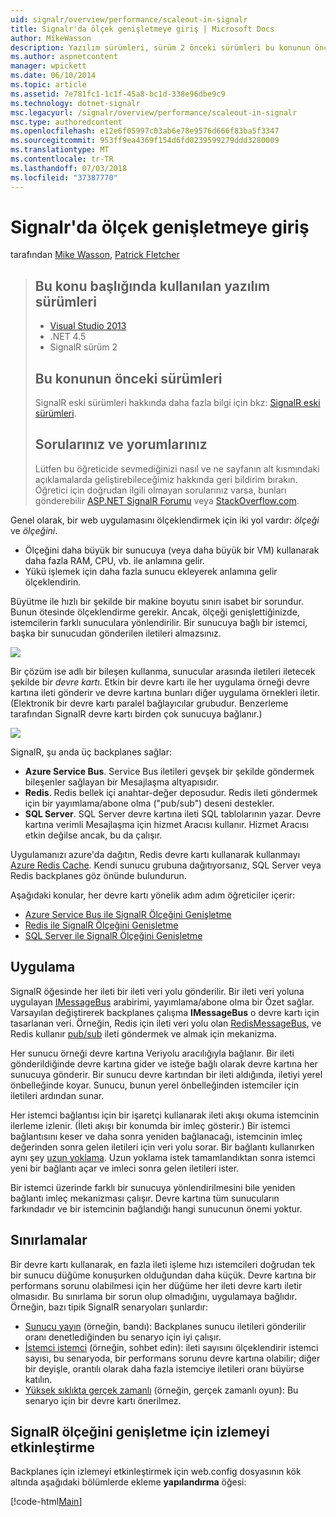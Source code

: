 ```yaml
---
uid: signalr/overview/performance/scaleout-in-signalr
title: Signalr'da ölçek genişletmeye giriş | Microsoft Docs
author: MikeWasson
description: Yazılım sürümleri, sürüm 2 önceki sürümleri bu konunun önceki sürümleri hakkında bilgi için bu konu Visual Studio 2013 .NET 4.5 SignalR kullanılan...
ms.author: aspnetcontent
manager: wpickett
ms.date: 06/10/2014
ms.topic: article
ms.assetid: 7e781fc1-1c1f-45a8-bc1d-338e96dbe9c9
ms.technology: dotnet-signalr
msc.legacyurl: /signalr/overview/performance/scaleout-in-signalr
msc.type: authoredcontent
ms.openlocfilehash: e12e6f05997c03ab6e78e9576d666f83ba5f3347
ms.sourcegitcommit: 953ff9ea4369f154d6fd0239599279ddd3280009
ms.translationtype: MT
ms.contentlocale: tr-TR
ms.lasthandoff: 07/03/2018
ms.locfileid: "37387770"
---
```

<a name="introduction-to-scaleout-in-signalr"></a>Signalr'da ölçek genişletmeye giriş
====================
tarafından [Mike Wasson](https://github.com/MikeWasson), [Patrick Fletcher](https://github.com/pfletcher)

> ## <a name="software-versions-used-in-this-topic"></a>Bu konu başlığında kullanılan yazılım sürümleri
> 
> 
> - [Visual Studio 2013](https://www.microsoft.com/visualstudio/eng/2013-downloads)
> - .NET 4.5
> - SignalR sürüm 2
>   
> 
> 
> ## <a name="previous-versions-of-this-topic"></a>Bu konunun önceki sürümleri
> 
> SignalR eski sürümleri hakkında daha fazla bilgi için bkz: [SignalR eski sürümleri](../older-versions/index.md).
> 
> ## <a name="questions-and-comments"></a>Sorularınız ve yorumlarınız
> 
> Lütfen bu öğreticide sevmediğinizi nasıl ve ne sayfanın alt kısmındaki açıklamalarda geliştirebileceğimiz hakkında geri bildirim bırakın. Öğretici için doğrudan ilgili olmayan sorularınız varsa, bunları gönderebilir [ASP.NET SignalR Forumu](https://forums.asp.net/1254.aspx/1?ASP+NET+SignalR) veya [StackOverflow.com](http://stackoverflow.com/).


Genel olarak, bir web uygulamasını ölçeklendirmek için iki yol vardır: *ölçeği* ve *ölçeğini*.

- Ölçeğini daha büyük bir sunucuya (veya daha büyük bir VM) kullanarak daha fazla RAM, CPU, vb. ile anlamına gelir.
- Yükü işlemek için daha fazla sunucu ekleyerek anlamına gelir ölçeklendirin.

Büyütme ile hızlı bir şekilde bir makine boyutu sınırı isabet bir sorundur. Bunun ötesinde ölçeklendirme gerekir. Ancak, ölçeği genişlettiğinizde, istemcilerin farklı sunuculara yönlendirilir. Bir sunucuya bağlı bir istemci, başka bir sunucudan gönderilen iletileri almazsınız.

![](scaleout-in-signalr/_static/image1.png)

Bir çözüm ise adlı bir bileşen kullanma, sunucular arasında iletileri iletecek şekilde bir *devre kartı*. Etkin bir devre kartı ile her uygulama örneği devre kartına ileti gönderir ve devre kartına bunları diğer uygulama örnekleri iletir. (Elektronik bir devre kartı paralel bağlayıcılar grubudur. Benzerleme tarafından SignalR devre kartı birden çok sunucuya bağlanır.)

![](scaleout-in-signalr/_static/image2.png)

SignalR, şu anda üç backplanes sağlar:

- **Azure Service Bus**. Service Bus iletileri gevşek bir şekilde göndermek bileşenler sağlayan bir Mesajlaşma altyapısıdır.
- **Redis**. Redis bellek içi anahtar-değer deposudur. Redis ileti göndermek için bir yayımlama/abone olma ("pub/sub") deseni destekler.
- **SQL Server**. SQL Server devre kartına ileti SQL tablolarının yazar. Devre kartına verimli Mesajlaşma için hizmet Aracısı kullanır. Hizmet Aracısı etkin değilse ancak, bu da çalışır.

Uygulamanızı azure'da dağıtın, Redis devre kartı kullanarak kullanmayı [Azure Redis Cache](https://azure.microsoft.com/services/cache/). Kendi sunucu grubuna dağıtıyorsanız, SQL Server veya Redis backplanes göz önünde bulundurun.

Aşağıdaki konular, her devre kartı yönelik adım adım öğreticiler içerir:

- [Azure Service Bus ile SignalR Ölçeğini Genişletme](scaleout-with-windows-azure-service-bus.md)
- [Redis ile SignalR Ölçeğini Genişletme](scaleout-with-redis.md)
- [SQL Server ile SignalR Ölçeğini Genişletme](scaleout-with-sql-server.md)

## <a name="implementation"></a>Uygulama

SignalR öğesinde her ileti bir ileti veri yolu gönderilir. Bir ileti veri yoluna uygulayan [IMessageBus](https://msdn.microsoft.com/library/microsoft.aspnet.signalr.messaging.imessagebus(v=vs.100).aspx) arabirimi, yayımlama/abone olma bir Özet sağlar. Varsayılan değiştirerek backplanes çalışma **IMessageBus** o devre kartı için tasarlanan veri. Örneğin, Redis için ileti veri yolu olan [RedisMessageBus](https://msdn.microsoft.com/library/microsoft.aspnet.signalr.redis.redismessagebus(v=vs.100).aspx), ve Redis kullanır [pub/sub](http://redis.io/topics/pubsub) ileti göndermek ve almak için mekanizma.

Her sunucu örneği devre kartına Veriyolu aracılığıyla bağlanır. Bir ileti gönderildiğinde devre kartına gider ve isteğe bağlı olarak devre kartına her sunucuya gönderir. Bir sunucu devre kartından bir ileti aldığında, iletiyi yerel önbelleğinde koyar. Sunucu, bunun yerel önbelleğinden istemciler için iletileri ardından sunar.

Her istemci bağlantısı için bir işaretçi kullanarak ileti akışı okuma istemcinin ilerleme izlenir. (İleti akışı bir konumda bir imleç gösterir.) Bir istemci bağlantısını keser ve daha sonra yeniden bağlanacağı, istemcinin imleç değerinden sonra gelen iletileri için veri yolu sorar. Bir bağlantı kullanırken aynı şey [uzun yoklama](../getting-started/introduction-to-signalr.md#transports). Uzun yoklama istek tamamlandıktan sonra istemci yeni bir bağlantı açar ve imleci sonra gelen iletileri ister.

Bir istemci üzerinde farklı bir sunucuya yönlendirilmesini bile yeniden bağlantı imleç mekanizması çalışır. Devre kartına tüm sunucuların farkındadır ve bir istemcinin bağlandığı hangi sunucunun önemi yoktur.

## <a name="limitations"></a>Sınırlamalar

Bir devre kartı kullanarak, en fazla ileti işleme hızı istemcileri doğrudan tek bir sunucu düğüme konuşurken olduğundan daha küçük. Devre kartına bir performans sorunu olabilmesi için her düğüme her ileti devre kartı iletir olmasıdır. Bu sınırlama bir sorun olup olmadığını, uygulamaya bağlıdır. Örneğin, bazı tipik SignalR senaryoları şunlardır:

- [Sunucu yayın](../getting-started/tutorial-server-broadcast-with-signalr.md) (örneğin, bandı): Backplanes sunucu iletileri gönderilir oranı denetlediğinden bu senaryo için iyi çalışır.
- [İstemci istemci](../getting-started/tutorial-getting-started-with-signalr.md) (örneğin, sohbet edin): ileti sayısını ölçeklendirir istemci sayısı, bu senaryoda, bir performans sorunu devre kartına olabilir; diğer bir deyişle, orantılı olarak daha fazla istemciye iletileri oranı büyürse katılın.
- [Yüksek sıklıkta gerçek zamanlı](../getting-started/tutorial-high-frequency-realtime-with-signalr.md) (örneğin, gerçek zamanlı oyun): Bu senaryo için bir devre kartı önerilmez.

## <a name="enabling-tracing-for-signalr-scaleout"></a>SignalR ölçeğini genişletme için izlemeyi etkinleştirme

Backplanes için izlemeyi etkinleştirmek için web.config dosyasının kök altında aşağıdaki bölümlerde ekleme **yapılandırma** öğesi:

[!code-html[Main](scaleout-in-signalr/samples/sample1.html)]

